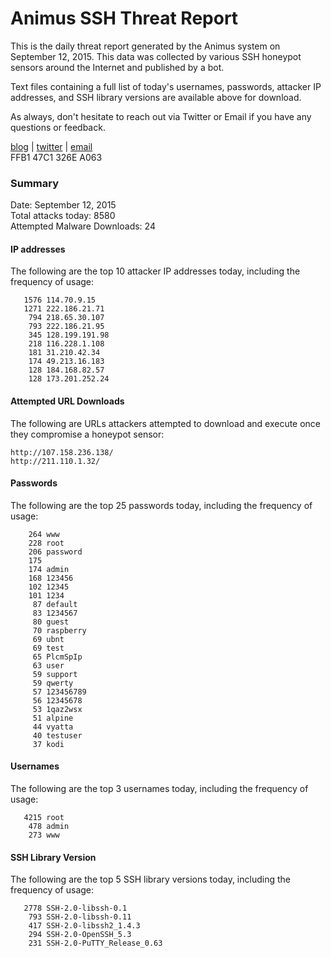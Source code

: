 # Animus SSH Threat Report

This is the daily threat report generated by the Animus system on September 12, 2015. This data was collected by various SSH honeypot sensors around the Internet and published by a bot.  

Text files containing a full list of today's usernames, passwords, attacker IP addresses, and SSH library versions are available above for download.  

As always, don't hesitate to reach out via Twitter or Email if you have any questions or feedback.  

[blog](http://morris.guru) | [twitter](https://twitter.com/andrew___morris) | [email](mailto:andrew@morris.guru)  
FFB1 47C1 326E A063  

### Summary

Date: September 12, 2015  
Total attacks today: 8580  
Attempted Malware Downloads: 24 

#### IP addresses
The following are the top 10 attacker IP addresses today, including the frequency of usage:
```
   1576 114.70.9.15
   1271 222.186.21.71
    794 218.65.30.107
    793 222.186.21.95
    345 128.199.191.98
    218 116.228.1.108
    181 31.210.42.34
    174 49.213.16.183
    128 184.168.82.57
    128 173.201.252.24
```

#### Attempted URL Downloads
The following are URLs attackers attempted to download and execute once they compromise a honeypot sensor:
```
http://107.158.236.138/
http://211.110.1.32/
```

#### Passwords
The following are the top 25 passwords today, including the frequency of usage:
```
    264 www
    228 root
    206 password
    175 
    174 admin
    168 123456
    102 12345
    101 1234
     87 default
     83 1234567
     80 guest
     70 raspberry
     69 ubnt
     69 test
     65 PlcmSpIp
     63 user
     59 support
     59 qwerty
     57 123456789
     56 12345678
     53 1qaz2wsx
     51 alpine
     44 vyatta
     40 testuser
     37 kodi
```

#### Usernames
The following are the top 3 usernames today, including the frequency of usage:
```
   4215 root
    478 admin
    273 www
```

#### SSH Library Version
The following are the top 5 SSH library versions today, including the frequency of usage:
```
   2778 SSH-2.0-libssh-0.1
    793 SSH-2.0-libssh-0.11
    417 SSH-2.0-libssh2_1.4.3
    294 SSH-2.0-OpenSSH_5.3
    231 SSH-2.0-PuTTY_Release_0.63
```
